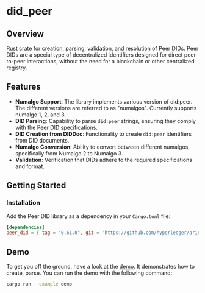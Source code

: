 # did_peer

## Overview
Rust crate for creation, parsing, validation, and resolution of [Peer DIDs](https://identity.foundation/peer-did-method-spec). 
Peer DIDs are a special type of decentralized identifiers designed for direct peer-to-peer interactions, without the 
need for a blockchain or other centralized registry.

## Features
- **Numalgo Support**: The library implements various version of did:peer. The different versions are referred to as "numalgos". 
  Currently supports numalgo 1, 2, and 3.   
- **DID Parsing**: Capability to parse `did:peer` strings, ensuring they comply with the Peer DID specifications.
- **DID Creation from DIDDoc**: Functionality to create `did:peer` identifiers from DID documents.
- **Numalgo Conversion**: Ability to convert between different numalgos, specifically from Numalgo 2 to Numalgo 3.
- **Validation**: Verification that DIDs adhere to the required specifications and format.

## Getting Started
### Installation
Add the Peer DID library as a dependency in your `Cargo.toml` file:
```toml
[dependencies]
peer_did = { tag = "0.61.0", git = "https://github.com/hyperledger/aries-vcx" }
```

## Demo
To get you off the ground, have a look at the [demo](examples/demo.rs). It demonstrates how to create, parse. You can 
run the demo with the following command:
```bash
cargo run --example demo
```


